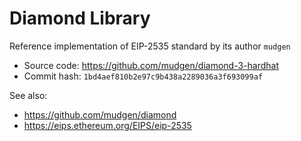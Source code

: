 # Diamond Library

Reference implementation of EIP-2535 standard by its author `mudgen`

- Source code: https://github.com/mudgen/diamond-3-hardhat
- Commit hash: `1bd4aef810b2e97c9b438a2289036a3f693099af`

See also:

- https://github.com/mudgen/diamond
- https://eips.ethereum.org/EIPS/eip-2535

